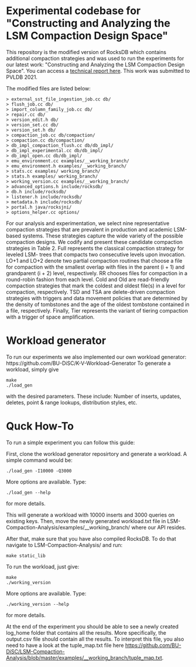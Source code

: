 <H1> Experimental codebase for "Constructing and Analyzing the LSM Compaction Design Space" </H1>

This repository is the modified version of RocksDB which contains additional compaction strategies and was used to run the experiments for our latest work: "Constructing and Analyzing the LSM Compaction Design Space". You can access a [technical report here](https://disc-projects.bu.edu/documents/DiSC-TR-LSM-Compaction-Analysis.pdf). This work was submitted to PVLDB 2021.

The modified files are listed below:

```
> external_sst_file_ingestion_job.cc db/ 
> flush_job.cc db/ 
> import_column_family_job.cc db/ 
> repair.cc db/ 
> version_edit.h db/ 
> version_set.cc db/ 
> version_set.h db/ 
> compaction_job.cc db/compaction/ 
> compaction.cc db/compaction/ 
> db_impl_compaction_flush.cc db/db_impl/ 
> db_impl_experimental.cc db/db_impl/ 
> db_impl_open.cc db/db_impl/ 
> emu_environment.cc examples/__working_branch/ 
> emu_environment.h examples/__working_branch/ 
> stats.cc examples/ working_branch/ 
> stats.h examples/ working_branch/
> working_version.cc examples/__working_branch/ 
> advanced_options.h include/rocksdb/
> db.h include/rocksdb/
> listener.h include/rocksdb/
> metadata.h include/rocksdb/
> portal.h java/rocksjni/
> options_helper.cc options/
```

For our analysis and experimentation, we select nine representative compaction strategies that are prevalent in production and academic LSM-based systems. These strategies capture the wide variety of the possible compaction designs. We codify and present these candidate compaction strategies in Table 2. Full represents the classical compaction strategy for leveled LSM- trees that compacts two consecutive levels upon invocation. LO+1 and LO+2 denote two partial compaction routines that choose a file for compaction with the smallest overlap with files in the parent (i + 1) and grandparent (i + 2) level, respectively. RR chooses files for compaction in a round-robin fashion from each level. Cold and Old are read-friendly compaction strategies that mark the coldest and oldest file(s) in a level for compaction, respectively. TSD and TSA are delete-driven compaction strategies with triggers and data movement policies that are determined by the density of tombstones and the age of the oldest tombstone contained in a file, respectively. Finally, Tier represents the variant of tiering compaction with a trigger of space amplification.

<H1> Workload generator </H1>
To run our experiments we also implemented our own workload generator: https://github.com/BU-DiSC/K-V-Workload-Generator
To generate a workload, simply give 

```
make
./load_gen
```

with the desired parameters. These include: Number of inserts, updates, deletes, point & range lookups, distribution styles, etc. 

<H1> Quck How-To </H1>
To run a simple experiment you can follow this guide:

First, clone the workload generator reposirtory and generate a workload. A simple command would be: 

```
./load_gen -I10000 -Q3000
```

More options are available. Type:

```
./load_gen --help 
```

for more details.

This will generate a workload with 10000 inserts and 3000 queries on existing keys. 
Then, move the newly generated workload.txt file in LSM-Compaction-Analysis/examples/__working_branch/ where our API resides. 

After that, make sure that you have also compiled RocksDB. To do that navigate to LSM-Compaction-Analysis/ and run:
```
make static_lib
```

To run the workload, just give:

```
make
./working_version
```

More options are available. Type:

```
./working_version --help 
```

for more details.

At the end of the experiment you should be able to see a newly created log_home folder that contains all the results. More specifically, the output.csv file should contain all the results. To interpret this file, you also need to have a look at the tuple_map.txt file here https://github.com/BU-DiSC/LSM-Compaction-Analysis/blob/master/examples/__working_branch/tuple_map.txt. 
